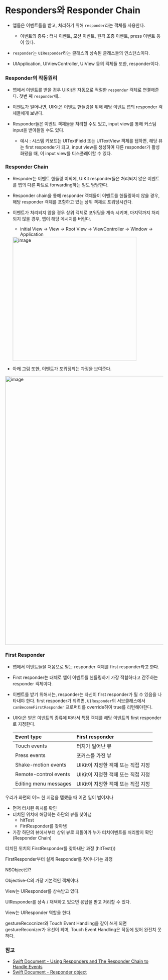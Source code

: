 #  Responders와 Responder Chain

- 앱들은 이벤트들을 받고, 처리하기 위해 `responder`라는 객체를 사용한다.

  - 이벤트의 종류 : 터치 이벤트, 모션 이벤트, 원격 조종 이벤트, press 이벤트 등이 있다.

- `responder`는 `UIResponder`라는 클래스의 상속된 클래스들의 인스턴스이다.

- UIApplication, UIViewController, UIView 등의 객체들 또한, responder이다.

  



### Responder의 작동원리

- 앱에서 이벤트를 받을 경우 UIKit은 자동으로 적절한 `responder` 객체로 연결해준다. 첫번 째 `responder`에..

- 이벤트가 일어나면, UIKit은 이벤트 핸들링을 위해 해당 이벤트 앱의 responder 객체들에게 보낸다.

- Responder들은 이벤트 객체들을 처리할 수도 있고, input view를 통해 커스텀 input을 받아들일 수도 있다. 
  - 예시 : 시스템 키보드는 UITextField 또는 UITextView 객체를 탭하면, 해당 뷰는 first responder가 되고, input view를 생성하여 다른 responder가 활성화됐을 때, 이 input view를 디스플레이할 수 있다.



### Responder Chain

- Respnder는 이벤트 핸들링 이외에, UIKit responder들은 처리되지 않은 이벤트를 앱의 다른 파트로 forwarding하는 일도 담당한다.

- Responder chain을 통해 responder 객체들이 이벤트를 핸들링하지 않을 경우, 해당 responder 객체를 포함하고 있는 상위 객체로 포워딩시킨다. 

- 이벤트가 처리되지 않을 경우 상위 객체로 포워딩을 계속 시키며, 마지막까지 처리되지 않을 경우, 앱이 해당 메시지를 버린다.

  - initial View -> View -> Root View -> ViewController -> Window -> Application

  <img width="394" alt="image" src="https://user-images.githubusercontent.com/88870642/225296890-cd7491f3-5dd0-47d5-afb8-f698971e2e08.png">

- 아래 그림 또한, 이벤트가 포워딩되는 과정을 보여준다. 

<img width="854" alt="image" src="https://user-images.githubusercontent.com/88870642/225297900-cc4edae3-34fc-4396-bb16-f4a66b90923b.png">





### First Responder 

- 앱에서 이벤트들을 처음으로 받는 responder 객체를 first responder라고 한다.

- First responder는 대체로 앱이 이벤트를 핸들링하기 가장 적합하다고 간주하는 responder 객체이다.

- 이벤트를 받기 위해서는, responder는 자신이 first responder가 될 수 있음을 나타내야 한다. first responder가 되려면, `UIResponder`의 서브클래스에서 `canBecomeFirstResponder` 프로퍼티를 override하여 true를 리턴해야한다.

- UIKit은 받은 이벤트의 종류에 따라서 특정 객체를 해당 이벤트의 first responder로 지정한다.

  | Event type            | First responder                    |
  | :-------------------- | :--------------------------------- |
  | Touch events          | 터치가 일어난 뷰                   |
  | Press events          | 포커스를 가진 뷰                   |
  | Shake-motion events   | UIKit이 지정한 객체 또는 직접 지정 |
  | Remote-control events | UIKit이 지정한 객체 또는 직접 지정 |
  | Editing menu messages | UIKit이 지정한 객체 또는 직접 지정 |



우리가 화면의 어느 한 지점을 탭했을 때 어떤 일이 벌어지나

- 먼저 터치된 위치를 확인
- 터치된 위치에 해당하는 하단의 뷰를 찾아냄
  - hitTest
  - FirtResponder를 찾아냄
- 가장 하단의 뷰에서부터 상위 뷰로 되돌아가 누가 터치이벤트를 처리할지 확인 (Responder Chain)

터치된 위치의 FirstResponder를 찾아내난 과정 (hitTest())

FirstResponder부터 실제 Responder를 찾아나가는 과정 



NSObject란?

Objective-C의 가장 기본적인 객체이다.

View는 UIResponder를 상속받고 있다.

UIResponder를 상속 / 채택하고 있으면 응답을 받고 처리할 수 있다.

View는 UIResponder 역할을 한다.



gestureRecocnizer와 Touch Event Handling을 같이 쓰게 되면 gestureReconizer가 우선이 되며, Touch Event Handling은 작동에 있어 완전치 못하다.

### 참고

- [Swift Document - Using Responders and The Responder Chain to Handle Events](https://developer.apple.com/documentation/uikit/touches_presses_and_gestures/using_responders_and_the_responder_chain_to_handle_events)
- [Swift Document - Responder object](https://developer.apple.com/library/archive/documentation/General/Conceptual/Devpedia-CocoaApp/Responder.html)